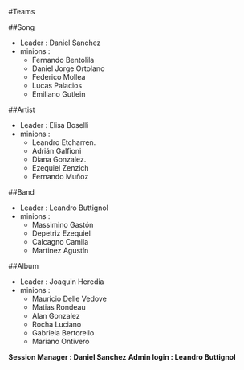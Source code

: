 #Teams

##Song
- Leader : Daniel Sanchez
- minions :
  - Fernando Bentolila
  - Daniel Jorge Ortolano
  - Federico Mollea
  - Lucas Palacios
  - Emiliano Gutlein

##Artist
- Leader : Elisa Boselli
- minions :
  - Leandro Etcharren.
  - Adrián Galfioni
  - Diana Gonzalez.
  - Ezequiel Zenzich
  - Fernando Muñoz

##Band
- Leader : Leandro Buttignol
- minions : 
  - Massimino Gastón
  - Depetriz Ezequiel
  - Calcagno Camila
  - Martinez Agustín

##Album
- Leader : Joaquin Heredia
- minions :
  - Mauricio Delle Vedove
  - Matias Rondeau
  - Alan Gonzalez
  - Rocha Luciano
  - Gabriela Bertorello
  - Mariano Ontivero

**Session Manager : Daniel Sanchez**
**Admin login : Leandro Buttignol**
